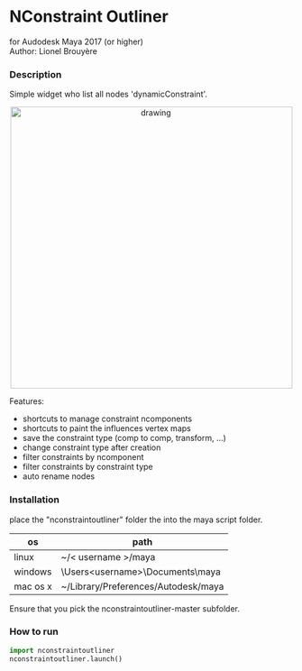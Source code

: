 # NConstraint Outliner
for Audodesk Maya 2017 (or higher)  
Author: Lionel Brouyère

### Description  
Simple widget who list all nodes 'dynamicConstraint'.  
<center>
<img src="https://raw.githubusercontent.com/luckylyk/nconstraintoutliner/master/ressources/nconstraint_screenshot.jpg" alt="drawing" align="center" width="500"/></center>  
  
  
Features:  
  - shortcuts to manage constraint ncomponents
  - shortcuts to paint the influences vertex maps
  - save the constraint type (comp to comp, transform, ...)
  - change constraint type after creation
  - filter constraints by ncomponent
  - filter constraints by constraint type 
  - auto rename nodes

### Installation  
place the "nconstraintoutliner" folder the into the maya script folder.

| os       | path                                          |
| ------   | ------                                        |
| linux    | ~/< username >/maya                           |
| windows  | \Users\<username>\Documents\maya              |
| mac os x | ~<username>/Library/Preferences/Autodesk/maya |

Ensure that you pick the nconstraintoutliner-master subfolder.


### How to run
```python
import nconstraintoutliner
nconstraintoutliner.launch()
```
